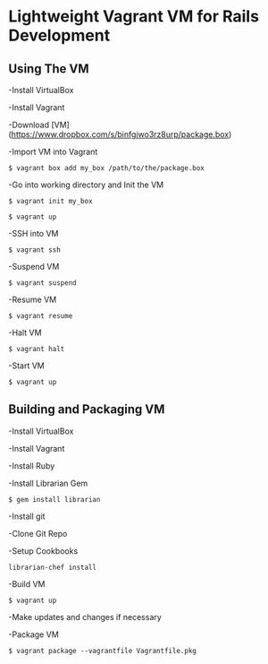 Lightweight Vagrant VM for Rails Development
============================================

Using The VM
------------

-Install VirtualBox

-Install Vagrant

-Download [VM] (https://www.dropbox.com/s/binfgjwo3rz8urp/package.box)

-Import VM into Vagrant

`$ vagrant box add my_box /path/to/the/package.box`

-Go into working directory and Init the VM

`$ vagrant init my_box`

`$ vagrant up`

-SSH into VM 

`$ vagrant ssh`

-Suspend VM

`$ vagrant suspend`

-Resume VM

`$ vagrant resume`

-Halt VM

`$ vagrant halt`

-Start VM

`$ vagrant up`


Building and Packaging VM
-------------------------------
-Install VirtualBox

-Install Vagrant

-Install Ruby

-Install Librarian Gem

`$ gem install librarian`

-Install git

-Clone Git Repo

-Setup Cookbooks

`librarian-chef install`

-Build VM

`$ vagrant up`

-Make updates and changes if necessary

-Package VM

`$ vagrant package --vagrantfile Vagrantfile.pkg`









